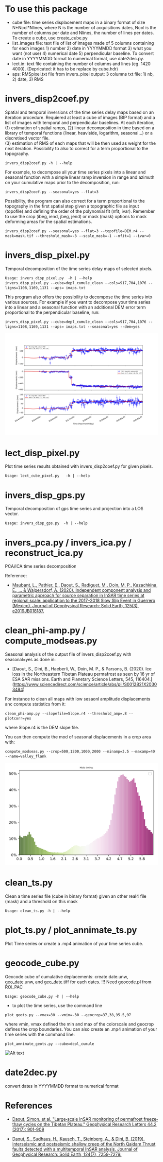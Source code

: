To use this package
=============
* cube file: time series displacement maps in a binary format of size N\*Ncol\*Nlines, where N is the number of acquisitions dates, Ncol is the number of columns per date and Nlines, the number of lines per dates. To create a cube, use create\_cube.py
* list\_images file: text file of list of images made of 5 columns containing for each images 1) number 2) date in YYYYMMDD format 3) what you want (not use) 4) numerical date 5) perpendicular baseline.
To convert date in YYYYMMDD format to numerical format, use date2dec.py.
* lect.in: text file containing the number of columns and lines (eg. 1420 4000). (Depricated: it has to be replace by cube.hdr)
* aps: RMSpixel.txt file from invers_pixel output: 3 columns txt file: 1) nb, 2) date, 3) RMS 

invers\_disp2coef.py
============
Spatial and temporal inversions of the time series delay maps based on an iteration procedure. Requiered at least a cube of images (BIP format) and a list of images with temporal and perpendicular baselines. 
At each iteration, (1) estimation of spatial ramps, (2) linear decomposition in time based on a library of temporal functions (linear, heaviside, logarithm, seasonal...) or a discretised vector file.  
(3) estimation of RMS of each maps that will be then used as weight for the next iteration. Possibility to also to correct for a term proportional to the topography.

```
invers_disp2coef.py -h | --help
```

For example, to decompose all your time series pixels into a linear and seasonal function with a simple linear ramp inversion in range and azimuth on your cumulative maps prior to the decomposition, run:

```
invers_disp2coef.py --seasonal=yes --flat=3
```

Possibility, the program can also correct for a term proportional to the topography in the first spatial step given a topographic file as input (topofile) and defining the order of the polynomial fit (nfit, ivar). Remember to use the crop (ibeg, iend, jbeg, jend) or mask (mask) options to mask deforming areas for the spatial estimations.

```
invers_disp2coef.py --seasonal=yes --flat=3 --topofile=DEM.r4 --mask=mask.tif --threshold_mask=-3 --scale_mask=-1 --nfit=1 --ivar=0
```

invers\_disp\_pixel.py
============
Temporal decomposition of the time series delay maps of selected pixels. 

```
Usage: invers_disp_pixel.py  -h | --help 
invers_disp_pixel.py --cube=depl_cumule_clean --cols=917,704,1076 --ligns=1108,1169,1131 --aps= inaps.txt
```

This program also offers the possibility to decompose the time series into various sources. For example if you want to decompose your time series into a linear and a seasonal function with an additional DEM error term proportional to the perpendicular baseline, run:

```
invers_disp_pixel.py --cube=depl_cumule_clean --cols=917,704,1076 --ligns=1108,1169,1131 --aps= inaps.txt --seasonal=yes --dem=yes
```

![Alt text](exemple_ts_plot.png)

lect\_disp\_pixel.py
=============

Plot time series results obtained with invers\_disp2coef.py for given pixels.

```
Usage: lect_cube_pixel.py   -h | --help
```

invers\_disp\_gps.py
============

Temporal decomposition of gps time series and projection into a LOS vector. 

```
Usage: invers_disp_gps.py  -h | --help 
``` 

invers\_pca.py / invers\_ica.py / reconstruct\_ica.py
============

PCA/ICA time series decomposition 

Reference:
* [Maubant, L., Pathier, E., Daout, S., Radiguet, M., Doin, M. P., Kazachkina, E., ... & Walpersdorf, A. (2020). Independent component analysis and parametric approach for source separation in InSAR time series at regional scale: application to the 2017–2018 Slow Slip Event in Guerrero (Mexico). Journal of Geophysical Research: Solid Earth, 125(3), e2019JB018187.](https://agupubs.onlinelibrary.wiley.com/doi/full/10.1029/2019JB018187)


clean\_phi-amp.py / compute\_modseas.py
============

Seasonal analysis of the output file of invers\_disp2coef.py with seasonal=yes as done in:

* [Daout, S., Dini, B., Haeberli, W., Doin, M. P., & Parsons, B. (2020). Ice loss in the Northeastern Tibetan Plateau permafrost as seen by 16 yr of ESA SAR missions. Earth and Planetary Science Letters, 545, 116404.] (https://www.sciencedirect.com/science/article/abs/pii/S0012821X20303484)

For instance to clean all maps with low sesaonl amplitude displacements anc compute statistics from it:

```
clean_phi-amp.py --slopefile=Slope.r4 --threshold_amp=.8 --plotcorr=yes
```

where Slope.r4 is the DEM slope file. 

You can then compute the mod of seasonal displacements in a crop area with:

```
compute_modseas.py --crop=500,1200,1000,2000 --minamp=3.5 --maxamp=40 --name=valley_flank 
```

![Alt text](clean_phi-amp_era_histo.png)

clean\_ts.py
============
Clean a time series file (cube in binary format) given an other real4 file (mask) and a threshold on this mask

```
Usage: clean_ts.py -h | --help
```


plot\_ts.py / plot\_annimate\_ts.py
============

Plot Time series or create a .mp4 animation of your time series cube. 
 

geocode\_cube.py
============
Geocode cube of cumulative deplacements: create date.unw, geo\_date.unw, and geo\_date.tiff for each dates. !!! Need geocode.pl from ROI\_PAC

```
Usage: geocode_cube.py -h | --help
```

- to plot the time series, use the command line

```
plot_geots.py --vmax=30 --vmin=-30 --geocrop=37,38,95.5,97
```

where vmin, vmax defined the min and max of the colorscale and geocrop defines the crop boundaries. You can also create an .mp4 animation of your time series with the command line:

```
plot_annimate_geots.py --cube=depl_cumule
```

![Alt text](geots_zom.png)

date2dec.py
============
convert dates in YYYYMMDD format to numerical format


 References
============

* [Daout, Simon, et al. "Large‐scale InSAR monitoring of permafrost freeze‐thaw cycles on the Tibetan Plateau." Geophysical Research Letters 44.2 (2017): 901-909](https://agupubs.onlinelibrary.wiley.com/doi/abs/10.1002/2016GL070781)

* [Daout, S., Sudhaus, H., Kausch, T., Steinberg, A., & Dini, B. (2019). Interseismic and postseismic shallow creep of the North Qaidam Thrust faults detected with a multitemporal InSAR analysis. Journal of Geophysical Research: Solid Earth, 124(7), 7259-7279.](https://agupubs.onlinelibrary.wiley.com/doi/full/10.1029/2019JB017692)



